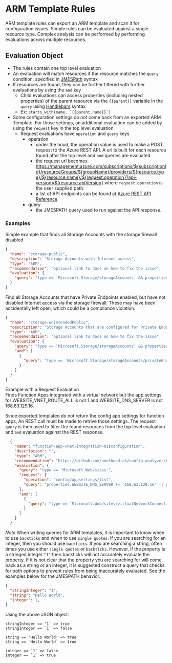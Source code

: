 # ARM Template Rules

ARM template rules can export an ARM template and scan it for configuration issues. Simple rules can be evaluated against a single resource type. Complex analysis can be performed by performing evaluations across multiple resources.

## Evaluation Object

- The rules contain one top level evaluation
- An evaluation will match resources if the resource matches the `query` condition, specified in [JMESPath](https://jmespath.org/) syntax
- If resources are found, they can be further filtered with further evaluations by using the `and` key
  - Child evaluations can access properties (including nested properties) of the parent resource via the `{{parent}}` variable in the `query` using [Handlebars](https://handlebarsjs.com/) syntax
  - Ex: `` starts_with(name, `{{parent.name}}`) ``
- Some configuration settings do not come back from an exported ARM Template. For those settings, an additional evaluation can be added by using the `request` key in the top level evaluation
  - Request evaluations have `operation` and `query` keys
    - operation
      - under the hood, the operation value is used to make a POST request to the Azure REST API. A url is built for each resource found after the top level and `and` queries are evaluated. 
      - the request url becomes https://management.azure.com/subscriptions/${subscriptionId}/resourceGroups/${groupName}/providers/${resource.type}/${resource.name}/${request.operation}?api-version=${resource.apiVersion} where `request.operation` is the user supplied path.
      - a list of API endpoints can be found at [Azure REST API Reference](https://docs.microsoft.com/en-us/rest/api/azure/)
    - query 
      - the JMESPATH query used to run against the API response.  

### Examples

Simple example that finds all Storage Accounts with the storage firewall disabled

```json
{
  "name": "storage-public",
  "description": "Storage Accounts with Internet access",
  "type": "ARM",
  "recommendation": "optional link to docs on how to fix the issue",
  "evaluation": {
    "query": "type == `Microsoft.Storage/storageAccounts` && properties.networkAcls.defaultAction == `Allow`"
  }
}
```

Find all Storage Accounts that have Private Endpoints enabled, but have not disabled Internet access via the storage firewall. These may have been accidentally left open, which could be a compliance violation.

```json
{
  "name": "storage-unintendedPublic",
  "description": "Storage Accounts that are configured for Private Endpoint but still allow Internet traffic",
  "type": "ARM",
  "recommendation": "optional link to docs on how to fix the issue",
  "evaluation": {
    "query": "type == `Microsoft.Storage/storageAccounts` && properties.networkAcls.defaultAction == `Allow`",
    "and": [
      {
        "query": "type == `Microsoft.Storage/storageAccounts/privateEndpointConnections` && starts_with(name, `{{parent.name}}/`)"
      }
    ]
  }
}
```
Example with a Request Evaluation  
Finds Function Apps integrated with a virtual network but the app settings for WEBSITE_VNET_ROUTE_ALL is not 1 and WEBSITE_DNS_SERVER is not 168.63.129.16. 


Since exported templated do not return the config app settings for function apps, An REST call must be made to retrive those settings. The request `query` is then used to filter the found resources from the top level evaluation and `and` evaluation against the REST response.  
```json
  {
    "name": "function-app-vnet-integration-misconfiguration",
    "description": "",
    "type": "ARM",
    "recommendation": "https://github.com/noelbundick/config-analyzer/blob/main/docs/built-in-rules.md#function-app-vnet-integration-misconfiguration",
    "evaluation": {
      "query": "type == `Microsoft.Web/sites`",
      "request": {
        "operation": "config/appsettings/list",
        "query": "properties.WEBSITE_DNS_SERVER != '168.63.129.16' || properties.WEBSITE_VNET_ROUTE_ALL != '1'"
      },
      "and": [
        {
          "query": "type == `Microsoft.Web/sites/virtualNetworkConnections` && starts_with(name, `{{parent.name}}/`)"
        }
      ]
    }
  }
```

*Note*
When writing queries for ARM templates, it is important to know when to use `backticks` and when to use `single quotes`. If you are searching for an integer, then you should use `backticks`. If you are searching a string, often times you use either `single quotes` or `backticks`. However, if the property is a stringed integer `"1"` then backticks will not accurately evaluate the property. If it is not clear that the property you are searching for will come back as a string or an integer, it is suggested construct a query that checks for both options to prevent rules from being inaccurately evaluated. See the examples below for the JMESPATH behavior.

``` json 
{
  "stringInteger": "1",
  "string": "Hello World",
  "integer": 1,
}
```

Using the above JSON object:
```
stringInteger == '1' => true  
stringInteger == `1` => false

string == 'Hello World' => true  
string == `Hello World` => true

integer == '1' => false  
integer == `1` => true

```
